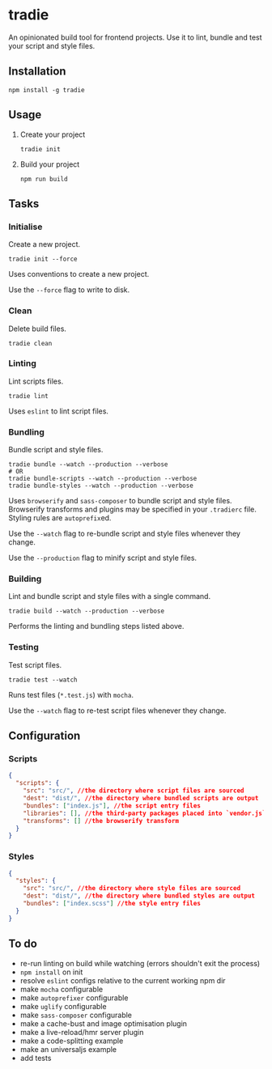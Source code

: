 # tradie

An opinionated build tool for frontend projects. Use it to lint, bundle and test your script and style files.

## Installation

    npm install -g tradie

## Usage

1. Create your project

    `tradie init`

2. Build your project

    `npm run build`

## Tasks

### Initialise

Create a new project.

    tradie init --force

Uses conventions to create a new project.

Use the `--force` flag to write to disk.

### Clean

Delete build files.

    tradie clean



### Linting

Lint scripts files.

    tradie lint

Uses `eslint` to lint script files.

### Bundling

Bundle script and style files.

    tradie bundle --watch --production --verbose
    # OR
    tradie bundle-scripts --watch --production --verbose
    tradie bundle-styles --watch --production --verbose

Uses `browserify` and `sass-composer` to bundle script and style files. Browserify transforms and plugins may be specified in your `.tradierc` file. Styling rules are `autoprefix`ed.

Use the `--watch` flag to re-bundle script and style files whenever they change.

Use the `--production` flag to minify script and style files.

### Building

Lint and bundle script and style files with a single command.

    tradie build --watch --production --verbose

Performs the linting and bundling steps listed above.

### Testing

Test script files.

    tradie test --watch

Runs test files (`*.test.js`) with `mocha`.

Use the `--watch` flag to re-test script files whenever they change.

## Configuration

### Scripts

```json
{
  "scripts": {
    "src": "src/", //the directory where script files are sourced
    "dest": "dist/", //the directory where bundled scripts are output
    "bundles": ["index.js"], //the script entry files
    "libraries": [], //the third-party packages placed into `vendor.js` for long term caching
    "transforms": [] //the browserify transform
  }
}
```

### Styles

```json
{
  "styles": {
    "src": "src/", //the directory where style files are sourced
    "dest": "dist/", //the directory where bundled styles are output
    "bundles": ["index.scss"] //the style entry files
  }
}
```

## To do

- re-run linting on build while watching (errors shouldn't exit the process)
- `npm install` on init
- resolve `eslint` configs relative to the current working npm dir
- make `mocha` configurable
- make `autoprefixer` configurable
- make `uglify` configurable
- make `sass-composer` configurable
- make a cache-bust and image optimisation plugin
- make a live-reload/hmr server plugin
- make a code-splitting example
- make an universaljs example
- add tests